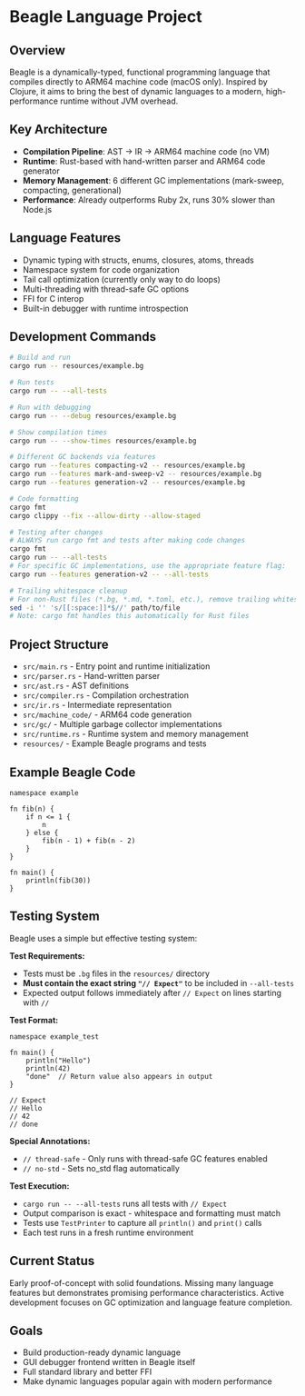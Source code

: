 # Beagle Language Project

## Overview
Beagle is a dynamically-typed, functional programming language that compiles directly to ARM64 machine code (macOS only). Inspired by Clojure, it aims to bring the best of dynamic languages to a modern, high-performance runtime without JVM overhead.

## Key Architecture
- **Compilation Pipeline**: AST → IR → ARM64 machine code (no VM)
- **Runtime**: Rust-based with hand-written parser and ARM64 code generator
- **Memory Management**: 6 different GC implementations (mark-sweep, compacting, generational)
- **Performance**: Already outperforms Ruby 2x, runs 30% slower than Node.js

## Language Features
- Dynamic typing with structs, enums, closures, atoms, threads
- Namespace system for code organization
- Tail call optimization (currently only way to do loops)
- Multi-threading with thread-safe GC options
- FFI for C interop
- Built-in debugger with runtime introspection

## Development Commands
```bash
# Build and run
cargo run -- resources/example.bg

# Run tests
cargo run -- --all-tests

# Run with debugging
cargo run -- --debug resources/example.bg

# Show compilation times
cargo run -- --show-times resources/example.bg

# Different GC backends via features
cargo run --features compacting-v2 -- resources/example.bg
cargo run --features mark-and-sweep-v2 -- resources/example.bg
cargo run --features generation-v2 -- resources/example.bg

# Code formatting
cargo fmt
cargo clippy --fix --allow-dirty --allow-staged

# Testing after changes
# ALWAYS run cargo fmt and tests after making code changes
cargo fmt
cargo run -- --all-tests
# For specific GC implementations, use the appropriate feature flag:
cargo run --features generation-v2 -- --all-tests

# Trailing whitespace cleanup
# For non-Rust files (*.bg, *.md, *.toml, etc.), remove trailing whitespace:
sed -i '' 's/[[:space:]]*$//' path/to/file
# Note: cargo fmt handles this automatically for Rust files
```

## Project Structure
- `src/main.rs` - Entry point and runtime initialization
- `src/parser.rs` - Hand-written parser
- `src/ast.rs` - AST definitions
- `src/compiler.rs` - Compilation orchestration
- `src/ir.rs` - Intermediate representation
- `src/machine_code/` - ARM64 code generation
- `src/gc/` - Multiple garbage collector implementations
- `src/runtime.rs` - Runtime system and memory management
- `resources/` - Example Beagle programs and tests

## Example Beagle Code
```beagle
namespace example

fn fib(n) {
    if n <= 1 {
        n
    } else {
        fib(n - 1) + fib(n - 2)
    }
}

fn main() {
    println(fib(30))
}
```

## Testing System
Beagle uses a simple but effective testing system:

**Test Requirements:**
- Tests must be `.bg` files in the `resources/` directory
- **Must contain the exact string `"// Expect"`** to be included in `--all-tests`
- Expected output follows immediately after `// Expect` on lines starting with `//`

**Test Format:**
```beagle
namespace example_test

fn main() {
    println("Hello")
    println(42)
    "done"  // Return value also appears in output
}

// Expect
// Hello
// 42
// done
```

**Special Annotations:**
- `// thread-safe` - Only runs with thread-safe GC features enabled
- `// no-std` - Sets no_std flag automatically

**Test Execution:**
- `cargo run -- --all-tests` runs all tests with `// Expect`
- Output comparison is exact - whitespace and formatting must match
- Tests use `TestPrinter` to capture all `println()` and `print()` calls
- Each test runs in a fresh runtime environment

## Current Status
Early proof-of-concept with solid foundations. Missing many language features but demonstrates promising performance characteristics. Active development focuses on GC optimization and language feature completion.

## Goals
- Build production-ready dynamic language
- GUI debugger frontend written in Beagle itself
- Full standard library and better FFI
- Make dynamic languages popular again with modern performance